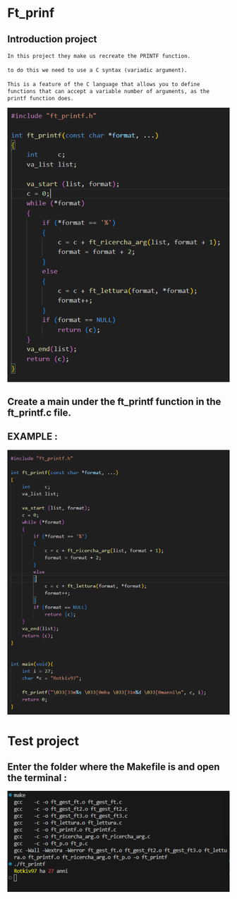 # Ft_prinf

## Introduction project

```
In this project they make us recreate the PRINTF function.

to do this we need to use a C syntax (variadic argument).

This is a feature of the C language that allows you to define functions that can accept a variable number of arguments, as the printf function does.

```

![images](./Docks/img/ft_printf.png)

## Create a main under the ft_printf function in the ft_printf.c file.

## EXAMPLE :

![images](./Docks/img/main.png)



# Test project
## Enter the folder where the Makefile is and open the terminal :

![images](./Docks/img/output.png)